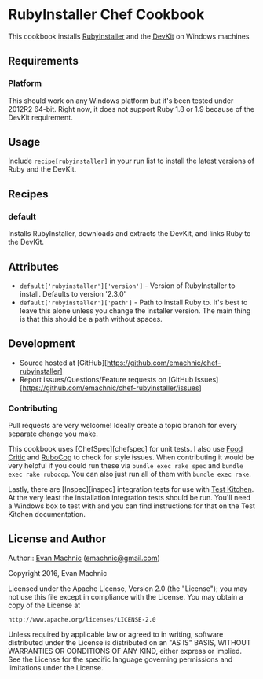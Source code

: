 # RubyInstaller Chef Cookbook

This cookbook installs [RubyInstaller](http://rubyinstaller.org/) and the
[DevKit](https://github.com/oneclick/rubyinstaller/wiki/Development-Kit) on
Windows machines

## Requirements

### Platform

This should work on any Windows platform but it's been tested under 2012R2 64-bit.
Right now, it does not support Ruby 1.8 or 1.9 because of the DevKit requirement.

## Usage

Include `recipe[rubyinstaller]` in your run list to install the latest versions of
Ruby and the DevKit.

## Recipes

### default

Installs RubyInstaller, downloads and extracts the DevKit, and links Ruby to the DevKit.

## Attributes

- `default['rubyinstaller']['version']` - Version of RubyInstaller to install. Defaults
to version '2.3.0'
- `default['rubyinstaller']['path']` - Path to install Ruby to. It's best to leave this
alone unless you change the installer version. The main thing is that this should be a
path without spaces.

## Development

* Source hosted at [GitHub][https://github.com/emachnic/chef-rubyinstaller]
* Report issues/Questions/Feature requests on [GitHub Issues][https://github.com/emachnic/chef-rubyinstaller/issues]

### Contributing

Pull requests are very welcome! Ideally create a topic branch for every
separate change you make.

This cookbook uses [ChefSpec][chefspec] for unit tests. I also use [Food
Critic][foodcritic] and [RuboCop][rubocop] to check for style issues.
When contributing it would be very helpful if you could run these via
`bundle exec rake spec` and `bundle exec rake rubocop`. You can also
just run all of them with `bundle exec rake`.

Lastly, there are [Inspec][inspec] integration tests for use
with [Test Kitchen][testkitchen]. At the very least the installation
integration tests should be run. You'll need a Windows box to test with
and you can find instructions for that on the Test Kitchen documentation.

## License and Author

Author:: [Evan Machnic][evanmachnic] (<emachnic@gmail.com>)

Copyright 2016, Evan Machnic

Licensed under the Apache License, Version 2.0 (the "License");
you may not use this file except in compliance with the License.
You may obtain a copy of the License at

    http://www.apache.org/licenses/LICENSE-2.0

Unless required by applicable law or agreed to in writing, software
distributed under the License is distributed on an "AS IS" BASIS,
WITHOUT WARRANTIES OR CONDITIONS OF ANY KIND, either express or implied.
See the License for the specific language governing permissions and
limitations under the License.

[evanmachnic]:        https://github.com/emachnic
[chefsepc]:           https://github.com/sethvargo/chefspec
[foodcritic]:         https://github.com/acrmp/foodcritic
[rubocop]:            https://github.com/bbatsov/rubocop
[serverspec]:         https://github.com/serverspec/serverspec
[testkitchen]:        https://github.com/test-kitchen/test-kitchen
